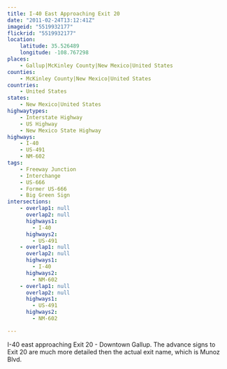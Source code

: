 ```yaml
---
title: I-40 East Approaching Exit 20
date: "2011-02-24T13:12:41Z"
imageid: "5519932177"
flickrid: "5519932177"
location:
    latitude: 35.526489
    longitude: -108.767298
places:
    - Gallup|McKinley County|New Mexico|United States
counties:
    - McKinley County|New Mexico|United States
countries:
    - United States
states:
    - New Mexico|United States
highwaytypes:
    - Interstate Highway
    - US Highway
    - New Mexico State Highway
highways:
    - I-40
    - US-491
    - NM-602
tags:
    - Freeway Junction
    - Interchange
    - US-666
    - Former US-666
    - Big Green Sign
intersections:
    - overlap1: null
      overlap2: null
      highways1:
        - I-40
      highways2:
        - US-491
    - overlap1: null
      overlap2: null
      highways1:
        - I-40
      highways2:
        - NM-602
    - overlap1: null
      overlap2: null
      highways1:
        - US-491
      highways2:
        - NM-602

---
```

I-40 east approaching Exit 20 - Downtown Gallup.  The advance signs to Exit 20 are much more detailed then the actual exit name, which is Munoz Blvd.
